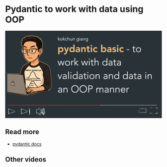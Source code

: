 # Pydantic to work with data using OOP

<a href="https://youtu.be/yeRYOJyi7_c" target="_blank">
  <img src="https://github.com/kokchun/assets/blob/main/python_videos/pydantic.png?raw=true" alt="pydantic for data validation" width="600">
</a>


## Read more
- [pydantic docs](https://docs.pydantic.dev/latest/)

## Other videos